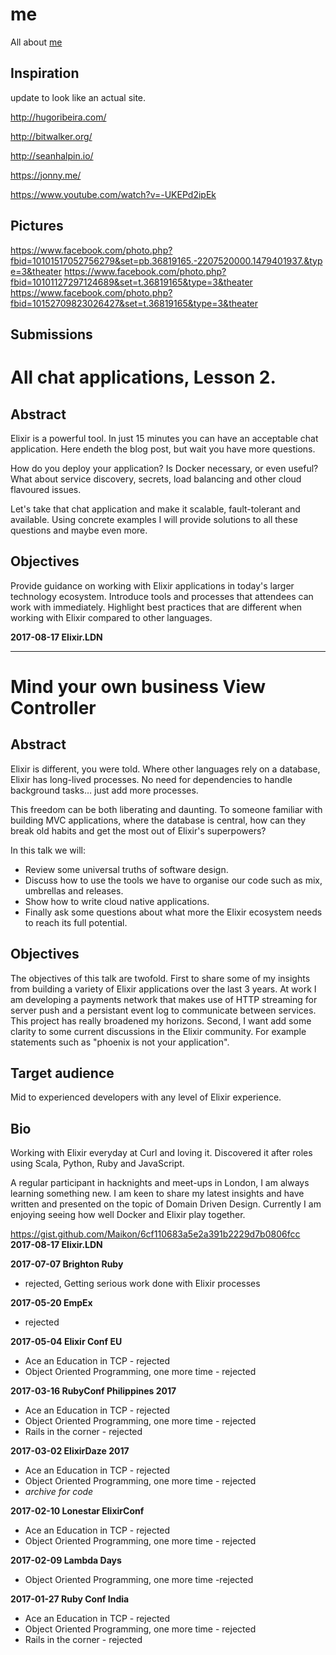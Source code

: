# me
All about [me](crowdhailer.me)

## Inspiration
update to look like an actual site.

http://hugoribeira.com/

http://bitwalker.org/

http://seanhalpin.io/

https://jonny.me/

https://www.youtube.com/watch?v=-UKEPd2ipEk

## Pictures

https://www.facebook.com/photo.php?fbid=10101517052756279&set=pb.36819165.-2207520000.1479401937.&type=3&theater
https://www.facebook.com/photo.php?fbid=10101127297124689&set=t.36819165&type=3&theater
https://www.facebook.com/photo.php?fbid=10152709823026427&set=t.36819165&type=3&theater

## Submissions

# All chat applications, Lesson 2.

## Abstract

Elixir is a powerful tool.
In just 15 minutes you can have an acceptable chat application.
Here endeth the blog post, but wait you have more questions.

How do you deploy your application?
Is Docker necessary, or even useful?
What about service discovery, secrets, load balancing and other cloud flavoured issues.

Let's take that chat application and make it scalable, fault-tolerant and available.
Using concrete examples I will provide solutions to all these questions and maybe even more.

## Objectives

Provide guidance on working with Elixir applications in today's larger technology ecosystem.
Introduce tools and processes that attendees can work with immediately.
Highlight best practices that are different when working with Elixir compared to other languages.

**2017-08-17 Elixir.LDN**

---
# Mind your own business View Controller

## Abstract
Elixir is different, you were told. Where other languages rely on a database, Elixir has long-lived processes. No need for dependencies to handle background tasks… just add more processes.

This freedom can be both liberating and daunting.
To someone familiar with building MVC applications, where the database is central, how can they break old habits and get the most out of Elixir's superpowers?

In this talk we will:
- Review some universal truths of software design.
- Discuss how to use the tools we have to organise our code such as mix, umbrellas and releases.
- Show how to write cloud native applications.
- Finally ask some questions about what more the Elixir ecosystem needs to reach its full potential.

## Objectives

The objectives of this talk are twofold.
First to share some of my insights from building a variety of Elixir applications over the last 3 years. At work I am developing a payments network that makes use of HTTP streaming for server push and a persistant event log to communicate between services. This project has really broadened my horizons.
Second, I want add some clarity to some current discussions in the Elixir community.
For example statements such as "phoenix is not your application".

## Target audience

Mid to experienced developers with any level of Elixir experience.

## Bio

Working with Elixir everyday at Curl and loving it.
Discovered it after roles using Scala, Python, Ruby and JavaScript.

A regular participant in hacknights and meet-ups in London, I am always learning something new. I am keen to share my latest insights and have written and presented on the topic of Domain Driven Design. Currently I am enjoying seeing how well Docker and Elixir play together.

https://gist.github.com/Maikon/6cf110683a5e2a391b2229d7b0806fcc
**2017-08-17 Elixir.LDN**



**2017-07-07 Brighton Ruby**
- rejected, Getting serious work done with Elixir processes

**2017-05-20 EmpEx**
- rejected

**2017-05-04 Elixir Conf EU**
- Ace an Education in TCP - rejected
- Object Oriented Programming, one more time - rejected

**2017-03-16 RubyConf Philippines 2017**
- Ace an Education in TCP - rejected
- Object Oriented Programming, one more time - rejected
- Rails in the corner - rejected

**2017-03-02 ElixirDaze 2017**
- Ace an Education in TCP - rejected
- Object Oriented Programming, one more time - rejected
- *archive for code*

**2017-02-10 Lonestar ElixirConf**
- Ace an Education in TCP - rejected
- Object Oriented Programming, one more time - rejected

**2017-02-09 Lambda Days**
- Object Oriented Programming, one more time -rejected

**2017-01-27 Ruby Conf India**
- Ace an Education in TCP - rejected
- Object Oriented Programming, one more time - rejected
- Rails in the corner - rejected
